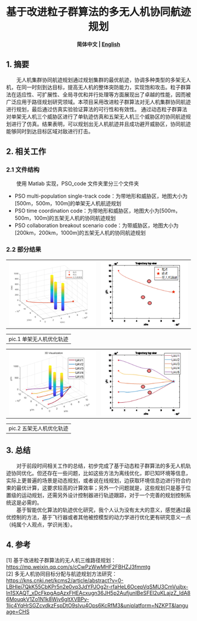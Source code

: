 <div align=center>
    <h1>基于改进粒子群算法的多无人机协同航迹规划</h1>
    <p>
        <b>简体中文 | <a href="README_en.md">English</b></a>
    </p>
</div>

## 1. 摘要
&emsp;&emsp;无人机集群协同航迹规划通过规划集群的最优航迹，协调多种类型的多架无人机，在同一时刻到达目标，提高无人机的整体突防能力，实现饱和攻击。粒子群算法在适应性、可扩展性、全局寻优和并行处理等方面展现出了卓越的性能，因而被广泛应用于路径规划研究领域。本项目采用改进粒子群算法对无人机集群协同航迹进行规划，最后通过仿真实验验证算法的可行性和有效性。 通过动态粒子群算法对单架无人机三个威胁区进行了单轨迹仿真和五架无人机三个威胁区的协同航迹规划进行了仿真。结果表明，可以规划出无人机航迹并且成功避开威胁区，协同航迹能够同时到达目标区域对敌进行打击。<br/>

## 2. 相关工作
### 2.1 文件结构
&emsp;&emsp;使用 Matlab 实现，PSO_code 文件夹里分三个文件夹<br/>
- PSO multi-population single-track code：为带地形和威胁区，地图大小为[500m，500m，100m]的单架无人机航迹规划
- PSO time coordination code：为带地形和威胁区，地图大小为[500m，500m，100m]的五架无人机的协同航迹规划
- PSO collaboration breakout scenario code：为带威胁区，地图大小为[200km，200km，1000m]的五架无人机的协同航迹规划

### 2.2 部分结果
<center>
    <table>
        <tr>
            <td ><img src="pic/6a.png"width=300></td>
            <td ><img src="pic/6b.png" width=300></td>
        </tr>
    </table>
    <table>
        <tr>
            <td >pic.1 单架无人机优化轨迹</td>
        </tr>
    </table>
    <table>
        <tr>
            <td ><img src="pic/7.png"width=300></td>
            <td ><img src="pic/8.png" width=300></td>
        </tr>
    </table>
        <table>
        <tr>
            <td >pic.2 五架无人机优化轨迹</td>
        </tr>
    </table>
</center>

## 3. 总结
&emsp;&emsp;对于前段时间相关工作的总结，初步完成了基于动态粒子群算法的多无人机轨迹协同优化。但还存在一些问题，比如这些方法为离线优化，即已知环境等信息，实际上更普遍的场景是动态规划，或者说在线规划，边获取环境信息边进行符合约束的最优计算，这要求较高的计算效率；另外一个问题就是，这些规划只是基于位置级的运动规划，还需另外设计控制器进行轨迹跟踪，对于一个完善的规划控制系统这是必需的。<br/>
&emsp;&emsp;基于智能优化算法的轨迹优化研究，我个人认为没有太大的意义，感觉通过最优控制的方法，基于飞行器或者其他被控模型的动力学进行优化更有研究意义一点（纯属个人观点，学识尚浅）。

## 4. 参考
[1] 基于改进粒子群算法的无人机三维路径规划：https://mp.weixin.qq.com/s/cCwPzWwMHF2FBHZJ3fmmtg<br/>
[2] 多无人机协同目标分配与航迹规划方法研究：https://kns.cnki.net/kcms2/article/abstract?v=0-LBHIej7QkK55CbKPr5n2e0vq3JdYPJOg2r-rfaHeL6OcepVqSMU3CmVujbx-ln1SXAQT_xDcFkpgAqAzxFHEAcxugn36JH5p2AufjunIBeSFEI2uKLajzZ_IdA86MouqkV1Zo1N1k8Wjv6gltXVBPy-1ljc4YqHrSGZcvdkzFspDtO9slvu4Ops6KcRfM3&uniplatform=NZKPT&language=CHS<br/>

